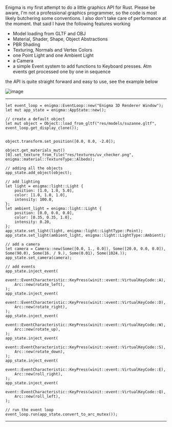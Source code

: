 Enigma is my first attempt to do a little graphics API for Rust.
Please be aware, I'm not a professional graphics programmer, so the code is most likely butchering some conventions. I also don't take care of performance at the moment. that said I have the following features working

- Model loading from GLTF and OBJ
- Material, Shader, Shape, Object Abstractions
- PBR Shading
- Texturing, Normals and Vertex Colors
- one Point Light and one Ambient Light
- a Camera
- a simple Event system to add functions to Keyboard presses. Atm events get processed one by one in sequence

the API is quite straight forward and easy to use, see the example below

  ![image](https://github.com/JeremiasMeister/enigma/assets/19373094/0580fc5e-2cbe-42b5-ae50-f65346235c39)

***
    let event_loop = enigma::EventLoop::new("Enigma 3D Renderer Window");
    let mut app_state = enigma::AppState::new();

    // create a default object
    let mut object = Object::load_from_gltf("res/models/suzanne.gltf", event_loop.get_display_clone());


    object.transform.set_position([0.0, 0.0, -2.0]);

    object.get_materials_mut()[0].set_texture_from_file("res/textures/uv_checker.png", enigma::material::TextureType::Albedo);

    // adding all the objects
    app_state.add_object(object);

    // add lighting
    let light = enigma::light::Light {
        position: [1.0, 1.0, 5.0],
        color: [1.0, 1.0, 1.0],
        intensity: 100.0,
    };
    let ambient_light = enigma::light::Light {
        position: [0.0, 0.0, 0.0],
        color: [0.35, 0.35, 1.0],
        intensity: 0.20,
    };
    app_state.set_light(light, enigma::light::LightType::Point);
    app_state.set_light(ambient_light, enigma::light::LightType::Ambient);

    // add a camera
    let camera = Camera::new(Some([0.0, 1., 0.0]), Some([20.0, 0.0, 0.0]), Some(90.0), Some(16. / 9.), Some(0.01), Some(1024.));
    app_state.set_camera(camera);

    // add events
    app_state.inject_event(
        event::EventCharacteristic::KeyPress(winit::event::VirtualKeyCode::A),
        Arc::new(rotate_left),
    );
    app_state.inject_event(
        event::EventCharacteristic::KeyPress(winit::event::VirtualKeyCode::D),
        Arc::new(rotate_right),
    );
    app_state.inject_event(
        event::EventCharacteristic::KeyPress(winit::event::VirtualKeyCode::W),
        Arc::new(rotate_up),
    );
    app_state.inject_event(
        event::EventCharacteristic::KeyPress(winit::event::VirtualKeyCode::S),
        Arc::new(rotate_down),
    );
    app_state.inject_event(
        event::EventCharacteristic::KeyPress(winit::event::VirtualKeyCode::E),
        Arc::new(roll_right),
    );
    app_state.inject_event(
        event::EventCharacteristic::KeyPress(winit::event::VirtualKeyCode::Q),
        Arc::new(roll_left),
    );

    // run the event loop
    event_loop.run(app_state.convert_to_arc_mutex());
  ***
